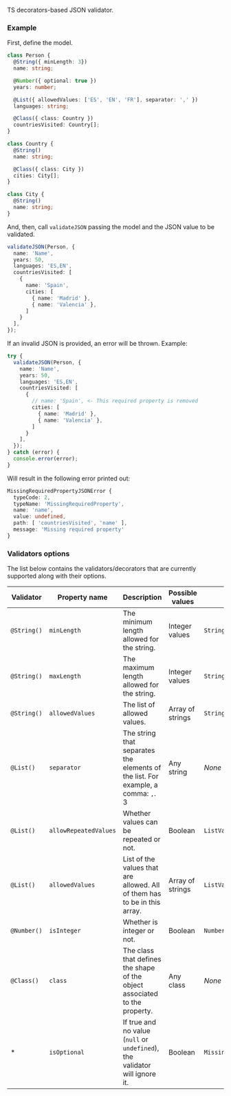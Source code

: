 TS decorators-based JSON validator.

### Example

First, define the model.

```ts
class Person {
  @String({ minLength: 3})
  name: string;

  @Number({ optional: true })
  years: number;

  @List({ allowedValues: ['ES', 'EN', 'FR'], separator: ',' })
  languages: string;

  @Class({ class: Country })
  countriesVisited: Country[];
}

class Country {
  @String()
  name: string;

  @Class({ class: City })
  cities: City[];
}

class City {
  @String()
  name: string;
}
```

And, then, call ``validateJSON`` passing the model and the JSON value to be validated. 

```ts
validateJSON(Person, {
  name: 'Name',
  years: 50,
  languages: 'ES,EN',
  countriesVisited: [
    {
      name: 'Spain',
      cities: [
        { name: 'Madrid' },
        { name: 'Valencia' },
      ]
    }
  ],
});
```

If an invalid JSON is provided, an error will be thrown. Example:

```ts
try {
  validateJSON(Person, {
    name: 'Name',
    years: 50,
    languages: 'ES,EN',
    countriesVisited: [
      {
        // name: 'Spain', <- This required property is removed
        cities: [
          { name: 'Madrid' },
          { name: 'Valencia' },
        ]
      }
    ],
  });
} catch (error) {
  console.error(error);
}
```

Will result in the following error printed out:

```ts
MissingRequiredPropertyJSONError {
  typeCode: 2,
  typeName: 'MissingRequiredProperty',
  name: 'name',
  value: undefined,
  path: [ 'countriesVisited', 'name' ],
  message: 'Missing required property'
}
```

### Validators options

The list below contains the validators/decorators that are currently supported along with their options.

Validator | Property name | Description                                | Possible values   | Associated errors                      | Required |
-|---------------|--------------------------------------------|-------------------|----------------------------------------|-----------
``@String()``| ``minLength``     | The minimum length allowed for the string. | Integer values   | ``StringShorterThanAllowedJSONError``      |No
|``@String()``| ``maxLength``     | The maximum length allowed for the string. | Integer values   | ``StringLongerThanAllowedJSONError``       |No
``@String()``| ``allowedValues`` | The list of allowed values.                | Array of strings | ``StringIsNotInTheAllowedValuesJSONError`` |No
``@List()``| ``separator``           | The string that separates the elements of the list. For example, a comma: ``,``. 3    | Any string        | *None* | Yes     |
``@List()``| ``allowRepeatedValues`` | Whether values can be repeated or not.                                                                           |      Boolean             | ``ListValueIsRepeated``                               | No    |
``@List()``| ``allowedValues``       | List of the values that are allowed. All of them has to be in this array. | Array of strings | ``ListValueIsNotInTheAllowedValuesJSONError``                                | No    |
``@Number()``| ``isInteger``         | Whether is integer or not. | Boolean       | ``NumberIsNotIntegerJSONError``            | No     |
``@Class()``| ``class``         | The class that defines the shape of the object associated to the property. | Any class       | *None*            | Yes     |
*| ``isOptional``    | If true and no value (``null`` or ``undefined``), the validator will ignore it. | Boolean  | ``MissingRequiredPropertyJSONError`` | No     |`